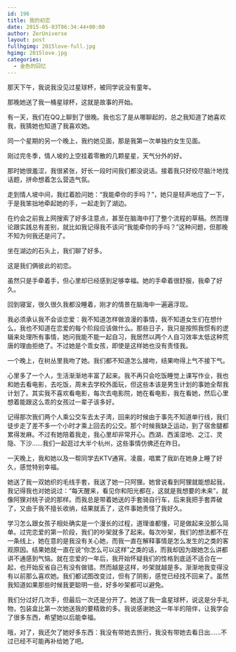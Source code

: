 ```yaml
---
id: 196
title: 我的初恋
date: 2015-05-03T06:34:44+00:00
author: ZerUniverse
layout: post
fullhgimg: 2015love-full.jpg
hgimg: 2015love.jpg
categories:
  - 金色的回忆
---
```

那天下午，我说我没见过星球杯，被同学说没有童年。

那晚她送了我一桶星球杯，这就是故事的开始。

有一天，我们在QQ上聊到了很晚。我也忘了是从哪聊起的，总之我知道了她喜欢我，我猜她也知道了我喜欢她<!--more-->。

同一个星期的另一个晚上，我约她见面，那是我第一次单独约女生见面。

刚过完冬季，情人坡的上空挂着零散的几颗星星，天气分外的好。

那时她很羞涩，我很紧张，好长一段时间我们都没说话。接着我只好绞尽脑汁地找话题，拼命想着怎么营造气氛。

走到情人坡中间，我红着脸问她：“我能牵你的手吗？”，她只是轻声地应了一下，于是我笨拙地牵起她的手，一起走到了湖边。

在约会之前我上网搜索了好多注意点，甚至在脑海中打了整个流程的草稿。然而理论跟实践总有差别，就比如我记得我不该问“我能牵你的手吗？”这种问题，但那晚不知为何我还是问了。

坐在湖边的石头上，我们聊了好多。

这是我们俩彼此的初恋。

虽然只是手牵着手，但心里却已经感到足够幸福。她的手牵着很舒服，我牵了好久。

回到寝室，很久很久我都没睡着，刚才的情景在脑海中一遍遍浮现。

我必须承认我不会谈恋爱：我不知道怎样做浪漫的事情，我不知道女生们在想什么，我也不知道在恋爱的每个阶段应该做什么。那些日子，我只是按照我惯有的逻辑来处理所有事情，她问我能不能一起自习，我居然以两个人自习效率太低这种荒唐的理由拒绝了。不过她是个乖女孩，即使是这样她也没有责怪我。

一个晚上，在树丛里我吻了她。我们都不知道怎么接吻，结果吻得上气不接下气。

心里多了一个人，生活渐渐地丰富了起来。我不再只会吃饭睡觉上课写作业，我也和她去看电影，去吃饭，周末去学校外面玩，但这些本该是男生计划的事她全帮我计划了。其实我不喜欢看电影，每次去电影院，她在看电影，我在看她，然后心里想着能跟这么乖的女孩过一辈子该多好。

记得那次我们两个人乘公交车去太子湾，回来的时候由于事先不知道单行线，我们徒步走了差不多一个小时才乘上回去的公交。那个时候我缺乏运动，到了宿舍腿都累得发麻。不过有她陪着我走，我心里却非常开心。西湖、西溪湿地、之江、灵隐、下沙&#8230;&#8230;我们一起逛过大半个杭州，这些事情仿佛还在昨日。

一天晚上，我和她以及一帮同学去KTV通宵。凌晨，唱累了我趴在她身上睡了好久，感觉特别幸福。

她送了我一双她织的毛线手套，我送了她一只阿狸。她曾说看到阿狸就能想起我，我记得我也对她说过：“每天醒来，看见你和阳光都在，这就是我想要的未来”，就像阿狸对桃子说的那样。而我总是带着她送的手套骑自行车，后来我把手套弄破了，又由于我不擅长收纳，结果就丢了，这件事她责怪了我好久。

学习怎么跟女孩子相处确实是一个漫长的过程，道理谁都懂，可是做起来没那么简单。过完恋爱的第一阶段，我们的吵架就多了起来。每次吵架，我们的想法都不在一条线上，她在意的是我没有关心她，而我一直在解释事情是怎么发生的之类的客观原因。结果她就一直在说“你怎么可以这样”之类的话，而我却因为跟她怎么讲都讲不通感到气恼。就在恋爱的一年后，我开始怀疑我们的性格到底适不适合在一起，也开始反省自己有没有做错。然而越是这样，吵架就越是多。渐渐地我变得没有以前那么喜欢她。我们都试图改变过，但有了阴影，感觉已经找不回来了。虽然我知道如果那些时候我更聪明一些，好多吵架都可以避免。

我们分过好几次手，但最后一次还是分开了。她送了我一盒星球杯，说这是分手礼物，包装盒比第一次她送我的要精致的多。我说感谢她这一年半的陪伴，让我学会了很多东西，希望她以后能幸福。

哦，对了，我还欠了她好多东西：我没有带她去旅行，我没有带她去看日出&#8230;&#8230;不过已经不可能再补给她了吧。